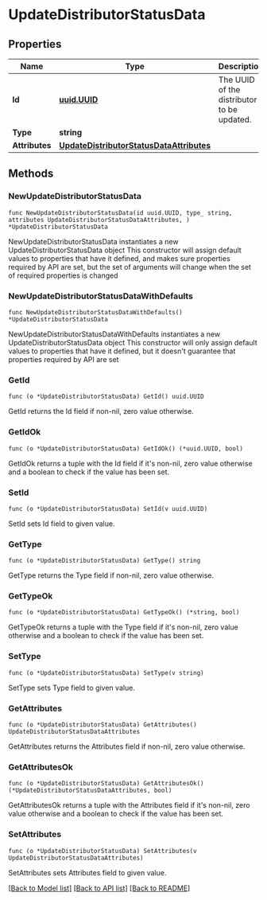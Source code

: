# UpdateDistributorStatusData

## Properties

Name | Type | Description | Notes
------------ | ------------- | ------------- | -------------
**Id** | [**uuid.UUID**](uuid.UUID.md) | The UUID of the distributor to be updated. | 
**Type** | **string** |  | 
**Attributes** | [**UpdateDistributorStatusDataAttributes**](UpdateDistributorStatusDataAttributes.md) |  | 

## Methods

### NewUpdateDistributorStatusData

`func NewUpdateDistributorStatusData(id uuid.UUID, type_ string, attributes UpdateDistributorStatusDataAttributes, ) *UpdateDistributorStatusData`

NewUpdateDistributorStatusData instantiates a new UpdateDistributorStatusData object
This constructor will assign default values to properties that have it defined,
and makes sure properties required by API are set, but the set of arguments
will change when the set of required properties is changed

### NewUpdateDistributorStatusDataWithDefaults

`func NewUpdateDistributorStatusDataWithDefaults() *UpdateDistributorStatusData`

NewUpdateDistributorStatusDataWithDefaults instantiates a new UpdateDistributorStatusData object
This constructor will only assign default values to properties that have it defined,
but it doesn't guarantee that properties required by API are set

### GetId

`func (o *UpdateDistributorStatusData) GetId() uuid.UUID`

GetId returns the Id field if non-nil, zero value otherwise.

### GetIdOk

`func (o *UpdateDistributorStatusData) GetIdOk() (*uuid.UUID, bool)`

GetIdOk returns a tuple with the Id field if it's non-nil, zero value otherwise
and a boolean to check if the value has been set.

### SetId

`func (o *UpdateDistributorStatusData) SetId(v uuid.UUID)`

SetId sets Id field to given value.


### GetType

`func (o *UpdateDistributorStatusData) GetType() string`

GetType returns the Type field if non-nil, zero value otherwise.

### GetTypeOk

`func (o *UpdateDistributorStatusData) GetTypeOk() (*string, bool)`

GetTypeOk returns a tuple with the Type field if it's non-nil, zero value otherwise
and a boolean to check if the value has been set.

### SetType

`func (o *UpdateDistributorStatusData) SetType(v string)`

SetType sets Type field to given value.


### GetAttributes

`func (o *UpdateDistributorStatusData) GetAttributes() UpdateDistributorStatusDataAttributes`

GetAttributes returns the Attributes field if non-nil, zero value otherwise.

### GetAttributesOk

`func (o *UpdateDistributorStatusData) GetAttributesOk() (*UpdateDistributorStatusDataAttributes, bool)`

GetAttributesOk returns a tuple with the Attributes field if it's non-nil, zero value otherwise
and a boolean to check if the value has been set.

### SetAttributes

`func (o *UpdateDistributorStatusData) SetAttributes(v UpdateDistributorStatusDataAttributes)`

SetAttributes sets Attributes field to given value.



[[Back to Model list]](../README.md#documentation-for-models) [[Back to API list]](../README.md#documentation-for-api-endpoints) [[Back to README]](../README.md)


